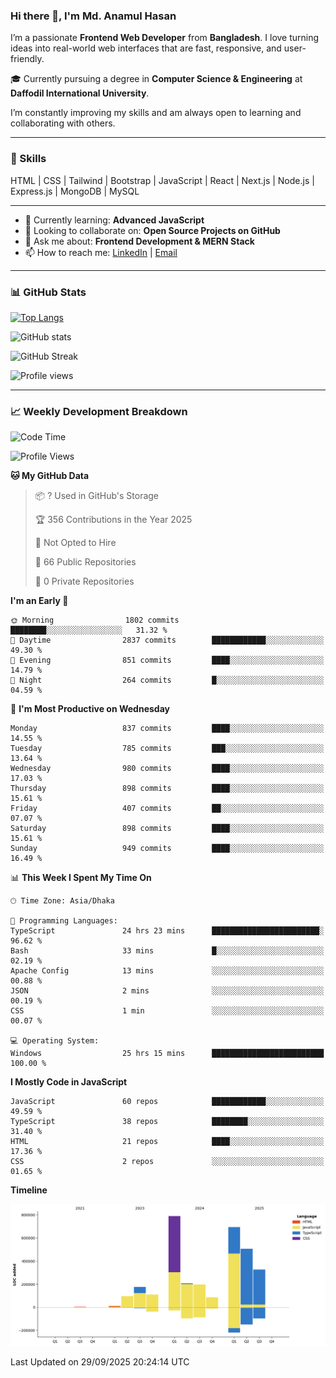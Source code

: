 ### Hi there 👋, I'm Md. Anamul Hasan

I’m a passionate **Frontend Web Developer** from **Bangladesh**. I love turning ideas into real-world web interfaces that are fast, responsive, and user-friendly.

🎓 Currently pursuing a degree in **Computer Science & Engineering** at **Daffodil International University**.

I’m constantly improving my skills and am always open to learning and collaborating with others.

---

### 🚀 Skills
HTML | CSS | Tailwind | Bootstrap | JavaScript | React | Next.js | Node.js | Express.js | MongoDB | MySQL 

---

- 🌱 Currently learning: **Advanced JavaScript**
- 👯 Looking to collaborate on: **Open Source Projects on GitHub**
- 💬 Ask me about: **Frontend Development & MERN Stack**
- 📫 How to reach me: [LinkedIn](https://www.linkedin.com/in/mdanamulhasan201) | [Email](mailto:anamulhasan3625@gmail.com)

---

### 📊 GitHub Stats

[![Top Langs](https://github-readme-stats.vercel.app/api/top-langs/?username=mdanamulhasan201&layout=compact)](https://github.com/anuraghazra/github-readme-stats)

![GitHub stats](https://github-readme-stats.vercel.app/api?username=mdanamulhasan201&show_icons=true&count_private=true&theme=tokyonight)

![GitHub Streak](https://streak-stats.demolab.com?user=mdanamulhasan201&theme=tokyonight)

![Profile views](https://gpvc.arturio.dev/mdanamulhasan201)

---

### 📈 Weekly Development Breakdown

<!--START_SECTION:waka-->
![Code Time](http://img.shields.io/badge/Code%20Time-765%20hrs%2022%20mins-blue)

![Profile Views](http://img.shields.io/badge/Profile%20Views-1-blue)

**🐱 My GitHub Data** 

> 📦 ? Used in GitHub's Storage 
 > 
> 🏆 356 Contributions in the Year 2025
 > 
> 🚫 Not Opted to Hire
 > 
> 📜 66 Public Repositories 
 > 
> 🔑 0 Private Repositories 
 > 
**I'm an Early 🐤** 

```text
🌞 Morning                1802 commits        ████████░░░░░░░░░░░░░░░░░   31.32 % 
🌆 Daytime                2837 commits        ████████████░░░░░░░░░░░░░   49.30 % 
🌃 Evening                851 commits         ████░░░░░░░░░░░░░░░░░░░░░   14.79 % 
🌙 Night                  264 commits         █░░░░░░░░░░░░░░░░░░░░░░░░   04.59 % 
```
📅 **I'm Most Productive on Wednesday** 

```text
Monday                   837 commits         ████░░░░░░░░░░░░░░░░░░░░░   14.55 % 
Tuesday                  785 commits         ███░░░░░░░░░░░░░░░░░░░░░░   13.64 % 
Wednesday                980 commits         ████░░░░░░░░░░░░░░░░░░░░░   17.03 % 
Thursday                 898 commits         ████░░░░░░░░░░░░░░░░░░░░░   15.61 % 
Friday                   407 commits         ██░░░░░░░░░░░░░░░░░░░░░░░   07.07 % 
Saturday                 898 commits         ████░░░░░░░░░░░░░░░░░░░░░   15.61 % 
Sunday                   949 commits         ████░░░░░░░░░░░░░░░░░░░░░   16.49 % 
```


📊 **This Week I Spent My Time On** 

```text
🕑︎ Time Zone: Asia/Dhaka

💬 Programming Languages: 
TypeScript               24 hrs 23 mins      ████████████████████████░   96.62 % 
Bash                     33 mins             █░░░░░░░░░░░░░░░░░░░░░░░░   02.19 % 
Apache Config            13 mins             ░░░░░░░░░░░░░░░░░░░░░░░░░   00.88 % 
JSON                     2 mins              ░░░░░░░░░░░░░░░░░░░░░░░░░   00.19 % 
CSS                      1 min               ░░░░░░░░░░░░░░░░░░░░░░░░░   00.07 % 

💻 Operating System: 
Windows                  25 hrs 15 mins      █████████████████████████   100.00 % 
```

**I Mostly Code in JavaScript** 

```text
JavaScript               60 repos            ████████████░░░░░░░░░░░░░   49.59 % 
TypeScript               38 repos            ████████░░░░░░░░░░░░░░░░░   31.40 % 
HTML                     21 repos            ████░░░░░░░░░░░░░░░░░░░░░   17.36 % 
CSS                      2 repos             ░░░░░░░░░░░░░░░░░░░░░░░░░   01.65 % 
```



**Timeline**

![Lines of Code chart](https://raw.githubusercontent.com/mdanamulhasan201/mdanamulhasan201/main/assets/bar_graph.png)


 Last Updated on 29/09/2025 20:24:14 UTC
<!--END_SECTION:waka-->
